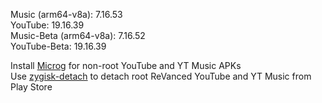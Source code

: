 Music (arm64-v8a): 7.16.53  
YouTube: 19.16.39  
Music-Beta (arm64-v8a): 7.16.52  
YouTube-Beta: 19.16.39  

Install [Microg](https://github.com/ReVanced/GmsCore/releases) for non-root YouTube and YT Music APKs  
Use [zygisk-detach](https://github.com/j-hc/zygisk-detach) to detach root ReVanced YouTube and YT Music from Play Store  
